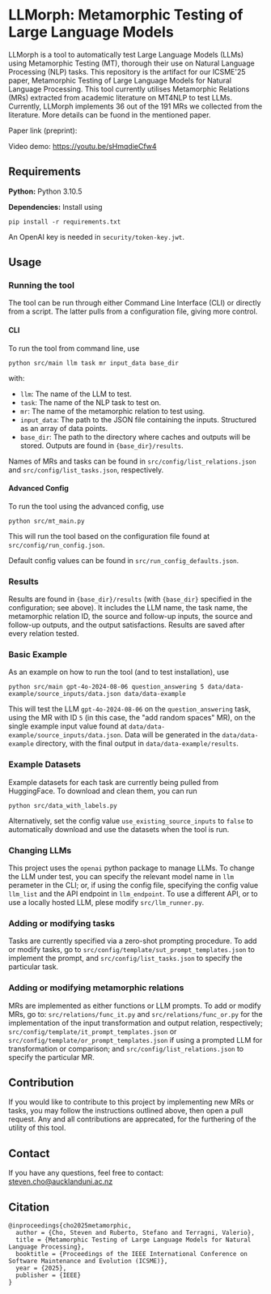 # LLMorph: Metamorphic Testing of Large Language Models

LLMorph is a tool to automatically test Large Language Models (LLMs) using Metamorphic Testing (MT), thorough their use on Natural Language Processing (NLP) tasks.
This repository is the artifact for our ICSME'25 paper, Metamorphic Testing of Large Language Models for Natural Language Processing.
This tool currently utilises Metamorphic Relations (MRs) extracted from academic literature on MT4NLP to test LLMs. 
Currently, LLMorph implements 36 out of the 191 MRs we collected from the literature. More details can be fuond in the mentioned paper.

Paper link (preprint): 

Video demo: https://youtu.be/sHmqdieCfw4

## Requirements

**Python:** Python 3.10.5

**Dependencies:** Install using

```
pip install -r requirements.txt
```

An OpenAI key is needed in `security/token-key.jwt`.

## Usage

### Running the tool

The tool can be run through either Command Line Interface (CLI) or directly from a script. The latter pulls from a configuration file, giving more control.

#### CLI

To run the tool from command line, use

```
python src/main llm task mr input_data base_dir
```

with:

- `llm`: The name of the LLM to test.
- `task`: The name of the NLP task to test on.
- `mr`: The name of the metamorphic relation to test using.
- `input_data`: The path to the JSON file containing the inputs. Structured as an array of data points.
- `base_dir`: The path to the directory where caches and outputs will be stored. Outputs are found in `{base_dir}/results`.

Names of MRs and tasks can be found in `src/config/list_relations.json` and `src/config/list_tasks.json`, respectively.

#### Advanced Config

To run the tool using the advanced config, use

```
python src/mt_main.py
```

This will run the tool based on the configuration file found at `src/config/run_config.json`.

Default config values can be found in `src/run_config_defaults.json`.

### Results

Results are found in `{base_dir}/results` (with `{base_dir}` specified in the configuration; see above). It includes the LLM name, the task name, the metamorphic relation ID, the source and follow-up inputs, the source and follow-up outputs, and the output satisfactions. Results are saved after every relation tested.

### Basic Example

As an example on how to run the tool (and to test installation), use

```
python src/main gpt-4o-2024-08-06 question_answering 5 data/data-example/source_inputs/data.json data/data-example
```

This will test the LLM `gpt-4o-2024-08-06` on the `question_answering` task, using the MR with ID `5` (in this case, the "add random spaces" MR), on the single example input value found at `data/data-example/source_inputs/data.json`. Data will be generated in the `data/data-example` directory, with the final output in `data/data-example/results`.


### Example Datasets

Example datasets for each task are currently being pulled from HuggingFace. To download and clean them, you can run 

```
python src/data_with_labels.py
```

Alternatively, set the config value `use_existing_source_inputs` to `false` to automatically download and use the datasets when the tool is run.


### Changing LLMs

This project uses the `openai` python package to manage LLMs. To change the LLM under test, you can specify the relevant model name in `llm` perameter in the CLI; or, if using the config file, specifying the config value `llm_list` and the API endpoint in `llm_endpoint`. To use a different API, or to use a locally hosted LLM, plese modify `src/llm_runner.py`.

### Adding or modifying tasks

Tasks are currently specified via a zero-shot prompting procedure. To add or modify tasks, go to `src/config/template/sut_prompt_templates.json` to implement the prompt, and `src/config/list_tasks.json` to specify the particular task.

### Adding or modifying metamorphic relations

MRs are implemented as either functions or LLM prompts. To add or modify MRs, go to: `src/relations/func_it.py` and `src/relations/func_or.py` for the implementation of the input transformation and output relation, respectively; `src/config/template/it_prompt_templates.json` or `src/config/template/or_prompt_templates.json` if using a prompted LLM for transformation or comparison; and `src/config/list_relations.json` to specify the particular MR.

## Contribution

If you would like to contribute to this project by implementing new MRs or tasks, you may follow the instructions outlined above, then open a pull request. Any and all contributions are apprecated, for the furthering of the utility of this tool.

## Contact

If you have any questions, feel free to contact: steven.cho@aucklanduni.ac.nz

## Citation

```
@inproceedings{cho2025metamorphic,
  author = {Cho, Steven and Ruberto, Stefano and Terragni, Valerio},
  title = {Metamorphic Testing of Large Language Models for Natural Language Processing},
  booktitle = {Proceedings of the IEEE International Conference on Software Maintenance and Evolution (ICSME)},
  year = {2025},
  publisher = {IEEE}
}
```
